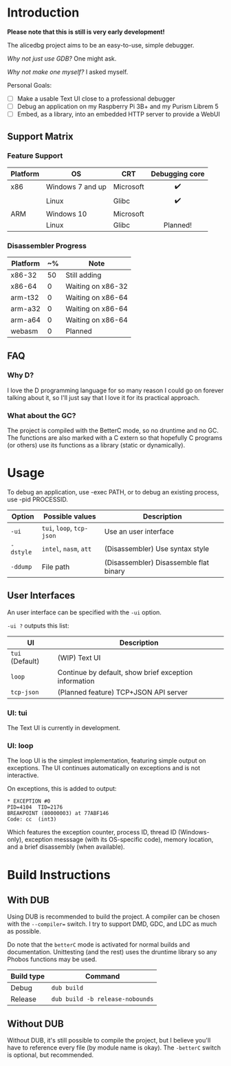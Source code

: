 # Introduction

**Please note that this is still is very early development!**

The alicedbg project aims to be an easy-to-use, simple debugger.

_Why not just use GDB?_ One might ask.

_Why not make one myself?_ I asked myself.

Personal Goals:

- [ ] Make a usable Text UI close to a professional debugger
- [ ] Debug an application on my Raspberry Pi 3B+ and my Purism Librem 5
- [ ] Embed, as a library, into an embedded HTTP server to provide a WebUI

## Support Matrix

### Feature Support

| Platform | OS | CRT | Debugging core |
|---|---|---|:-:|
| x86 | Windows 7 and up | Microsoft | ✔️ |
| | Linux | Glibc | ✔️ |
| ARM | Windows 10 | Microsoft |  |
| | Linux | Glibc | Planned! |

### Disassembler Progress

| Platform | ~% | Note |
|---|---|---|
| x86-32 | 50 | Still adding |
| x86-64 | 0 | Waiting on x86-32 |
| arm-t32 | 0 | Waiting on x86-64 |
| arm-a32 | 0 | Waiting on x86-64 |
| arm-a64 | 0 | Waiting on x86-64 |
| webasm | 0 | Planned |

## FAQ

### Why D?

I love the D programming language for so many reason I could go on forever
talking about it, so I'll just say that I love it for its practical approach.

### What about the GC?

The project is compiled with the BetterC mode, so no druntime and no GC. The
functions are also marked with a C extern so that hopefully C programs (or
others) use its functions as a library (static or dynamically).

# Usage

To debug an application, use -exec PATH, or to debug an existing process,
use -pid PROCESSID.

| Option | Possible values | Description |
|---|---|---|
| `-ui` | `tui`, `loop`, `tcp-json` | Use an user interface |
| `-dstyle` | `intel`, `nasm`, `att` | (Disassembler) Use syntax style |
| `-ddump` | File path | (Disassembler) Disassemble flat binary |

## User Interfaces

An user interface can be specified with the `-ui` option.

`-ui ?` outputs this list:

| UI | Description |
|---|---|
| `tui` (Default) | (WIP) Text UI |
| `loop` | Continue by default, show brief exception information |
| `tcp-json` | (Planned feature) TCP+JSON API server |

### UI: tui

The Text UI is currently in development.

### UI: loop

The loop UI is the simplest implementation, featuring simple output on
exceptions. The UI continues automatically on exceptions and is not
interactive.

On exceptions, this is added to output:
```
* EXCEPTION #0
PID=4104  TID=2176
BREAKPOINT (80000003) at 77ABF146
Code: cc  (int3)
```

Which features the exception counter, process ID, thread ID (Windows-only),
exception messsage (with its OS-specific code), memory location, and a
brief disassembly (when available).

# Build Instructions

## With DUB

Using DUB is recommended to build the project. A compiler can be chosen with the
`--compiler=` switch. I try to support DMD, GDC, and LDC as much as possible.

Do note that the `betterC` mode is activated for normal builds and
documentation. Unittesting (and the rest) uses the druntime library so any
Phobos functions may be used.

| Build type | Command |
|---|---|
| Debug | `dub build` |
| Release | `dub build -b release-nobounds` |

## Without DUB

Without DUB, it's still possible to compile the project, but I believe you'll
have to reference every file (by module name is okay). The `-betterC` switch
is optional, but recommended.